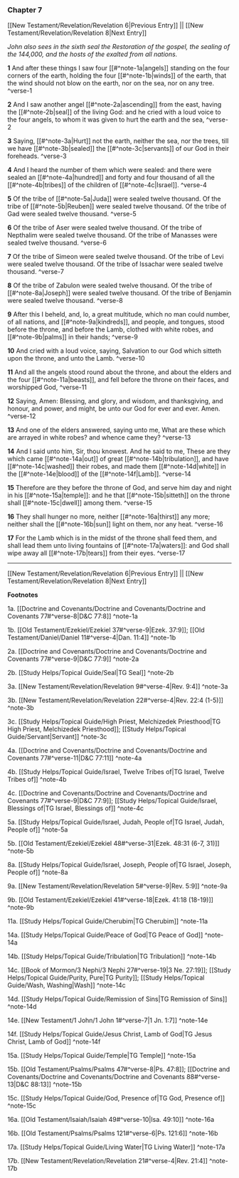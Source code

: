 ### Chapter 7

[[New Testament/Revelation/Revelation 6|Previous Entry]]  ||  [[New Testament/Revelation/Revelation 8|Next Entry]]

*John also sees in the sixth seal the Restoration of the gospel, the sealing of the 144,000, and the hosts of the exalted from all nations.*

**1**  And after these things I saw four [[#^note-1a|angels]] standing on the four corners of the earth, holding the four [[#^note-1b|winds]] of the earth, that the wind should not blow on the earth, nor on the sea, nor on any tree. ^verse-1

**2**  And I saw another angel [[#^note-2a|ascending]] from the east, having the [[#^note-2b|seal]] of the living God: and he cried with a loud voice to the four angels, to whom it was given to hurt the earth and the sea, ^verse-2

**3**  Saying, [[#^note-3a|Hurt]] not the earth, neither the sea, nor the trees, till we have [[#^note-3b|sealed]] the [[#^note-3c|servants]] of our God in their foreheads. ^verse-3

**4**  And I heard the number of them which were sealed: and there were sealed an [[#^note-4a|hundred]] and forty and four thousand of all the [[#^note-4b|tribes]] of the children of [[#^note-4c|Israel]]. ^verse-4

**5**  Of the tribe of [[#^note-5a|Juda]] were sealed twelve thousand. Of the tribe of [[#^note-5b|Reuben]] were sealed twelve thousand. Of the tribe of Gad were sealed twelve thousand. ^verse-5

**6**  Of the tribe of Aser were sealed twelve thousand. Of the tribe of Nepthalim were sealed twelve thousand. Of the tribe of Manasses were sealed twelve thousand. ^verse-6

**7**  Of the tribe of Simeon were sealed twelve thousand. Of the tribe of Levi were sealed twelve thousand. Of the tribe of Issachar were sealed twelve thousand. ^verse-7

**8**  Of the tribe of Zabulon were sealed twelve thousand. Of the tribe of [[#^note-8a|Joseph]] were sealed twelve thousand. Of the tribe of Benjamin were sealed twelve thousand. ^verse-8

**9**  After this I beheld, and, lo, a great multitude, which no man could number, of all nations, and [[#^note-9a|kindreds]], and people, and tongues, stood before the throne, and before the Lamb, clothed with white robes, and [[#^note-9b|palms]] in their hands; ^verse-9

**10**  And cried with a loud voice, saying, Salvation to our God which sitteth upon the throne, and unto the Lamb. ^verse-10

**11**  And all the angels stood round about the throne, and about the elders and the four [[#^note-11a|beasts]], and fell before the throne on their faces, and worshipped God, ^verse-11

**12**  Saying, Amen: Blessing, and glory, and wisdom, and thanksgiving, and honour, and power, and might, be unto our God for ever and ever. Amen. ^verse-12

**13**  And one of the elders answered, saying unto me, What are these which are arrayed in white robes? and whence came they? ^verse-13

**14**  And I said unto him, Sir, thou knowest. And he said to me, These are they which came [[#^note-14a|out]] of great [[#^note-14b|tribulation]], and have [[#^note-14c|washed]] their robes, and made them [[#^note-14d|white]] in the [[#^note-14e|blood]] of the [[#^note-14f|Lamb]]. ^verse-14

**15**  Therefore are they before the throne of God, and serve him day and night in his [[#^note-15a|temple]]: and he that [[#^note-15b|sitteth]] on the throne shall [[#^note-15c|dwell]] among them. ^verse-15

**16**  They shall hunger no more, neither [[#^note-16a|thirst]] any more; neither shall the [[#^note-16b|sun]] light on them, nor any heat. ^verse-16

**17**  For the Lamb which is in the midst of the throne shall feed them, and shall lead them unto living fountains of [[#^note-17a|waters]]: and God shall wipe away all [[#^note-17b|tears]] from their eyes. ^verse-17


---
[[New Testament/Revelation/Revelation 6|Previous Entry]]  ||  [[New Testament/Revelation/Revelation 8|Next Entry]]


**Footnotes**


1a. [[Doctrine and Covenants/Doctrine and Covenants/Doctrine and Covenants 77#^verse-8|D&C 77:8]] ^note-1a

1b. [[Old Testament/Ezekiel/Ezekiel 37#^verse-9|Ezek. 37:9]]; [[Old Testament/Daniel/Daniel 11#^verse-4|Dan. 11:4]] ^note-1b

2a. [[Doctrine and Covenants/Doctrine and Covenants/Doctrine and Covenants 77#^verse-9|D&C 77:9]] ^note-2a

2b. [[Study Helps/Topical Guide/Seal|TG Seal]] ^note-2b

3a. [[New Testament/Revelation/Revelation 9#^verse-4|Rev. 9:4]] ^note-3a

3b. [[New Testament/Revelation/Revelation 22#^verse-4|Rev. 22:4 (1-5)]] ^note-3b

3c. [[Study Helps/Topical Guide/High Priest, Melchizedek Priesthood|TG High Priest, Melchizedek Priesthood]]; [[Study Helps/Topical Guide/Servant|Servant]] ^note-3c

4a. [[Doctrine and Covenants/Doctrine and Covenants/Doctrine and Covenants 77#^verse-11|D&C 77:11]] ^note-4a

4b. [[Study Helps/Topical Guide/Israel, Twelve Tribes of|TG Israel, Twelve Tribes of]] ^note-4b

4c. [[Doctrine and Covenants/Doctrine and Covenants/Doctrine and Covenants 77#^verse-9|D&C 77:9]]; [[Study Helps/Topical Guide/Israel, Blessings of|TG Israel, Blessings of]] ^note-4c

5a. [[Study Helps/Topical Guide/Israel, Judah, People of|TG Israel, Judah, People of]] ^note-5a

5b. [[Old Testament/Ezekiel/Ezekiel 48#^verse-31|Ezek. 48:31 (6-7, 31)]] ^note-5b

8a. [[Study Helps/Topical Guide/Israel, Joseph, People of|TG Israel, Joseph, People of]] ^note-8a

9a. [[New Testament/Revelation/Revelation 5#^verse-9|Rev. 5:9]] ^note-9a

9b. [[Old Testament/Ezekiel/Ezekiel 41#^verse-18|Ezek. 41:18 (18-19)]] ^note-9b

11a. [[Study Helps/Topical Guide/Cherubim|TG Cherubim]] ^note-11a

14a. [[Study Helps/Topical Guide/Peace of God|TG Peace of God]] ^note-14a

14b. [[Study Helps/Topical Guide/Tribulation|TG Tribulation]] ^note-14b

14c. [[Book of Mormon/3 Nephi/3 Nephi 27#^verse-19|3 Ne. 27:19]]; [[Study Helps/Topical Guide/Purity, Pure|TG Purity]]; [[Study Helps/Topical Guide/Wash, Washing|Wash]] ^note-14c

14d. [[Study Helps/Topical Guide/Remission of Sins|TG Remission of Sins]] ^note-14d

14e. [[New Testament/1 John/1 John 1#^verse-7|1 Jn. 1:7]] ^note-14e

14f. [[Study Helps/Topical Guide/Jesus Christ, Lamb of God|TG Jesus Christ, Lamb of God]] ^note-14f

15a. [[Study Helps/Topical Guide/Temple|TG Temple]] ^note-15a

15b. [[Old Testament/Psalms/Psalms 47#^verse-8|Ps. 47:8]]; [[Doctrine and Covenants/Doctrine and Covenants/Doctrine and Covenants 88#^verse-13|D&C 88:13]] ^note-15b

15c. [[Study Helps/Topical Guide/God, Presence of|TG God, Presence of]] ^note-15c

16a. [[Old Testament/Isaiah/Isaiah 49#^verse-10|Isa. 49:10]] ^note-16a

16b. [[Old Testament/Psalms/Psalms 121#^verse-6|Ps. 121:6]] ^note-16b

17a. [[Study Helps/Topical Guide/Living Water|TG Living Water]] ^note-17a

17b. [[New Testament/Revelation/Revelation 21#^verse-4|Rev. 21:4]] ^note-17b